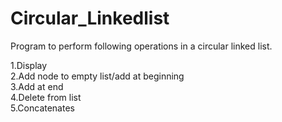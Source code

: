 # Circular_Linkedlist

Program to perform following operations in a circular linked list.


1.Display  
2.Add node to empty list/add at beginning      
3.Add at end                                   
4.Delete from list                             
5.Concatenates                                 

